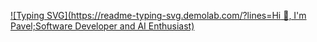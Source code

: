 <!---<h1 align="center">Hi 👋, I'm Pavel</h1>
<h3 align="center">Software Developer and AI Enthusiast</h3>!--->
[![Typing SVG](https://readme-typing-svg.demolab.com/?lines=Hi 👋, I'm Pavel;Software Developer and AI Enthusiast)](https://git.io/typing-svg)

